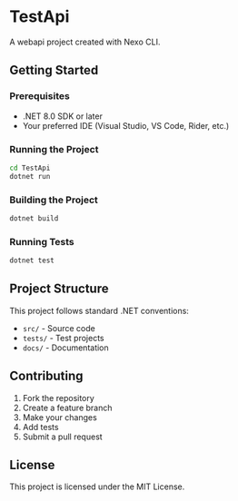 # TestApi

A webapi project created with Nexo CLI.

## Getting Started

### Prerequisites

- .NET 8.0 SDK or later
- Your preferred IDE (Visual Studio, VS Code, Rider, etc.)

### Running the Project

```bash
cd TestApi
dotnet run
```

### Building the Project

```bash
dotnet build
```

### Running Tests

```bash
dotnet test
```

## Project Structure

This project follows standard .NET conventions:

- `src/` - Source code
- `tests/` - Test projects
- `docs/` - Documentation

## Contributing

1. Fork the repository
2. Create a feature branch
3. Make your changes
4. Add tests
5. Submit a pull request

## License

This project is licensed under the MIT License.
